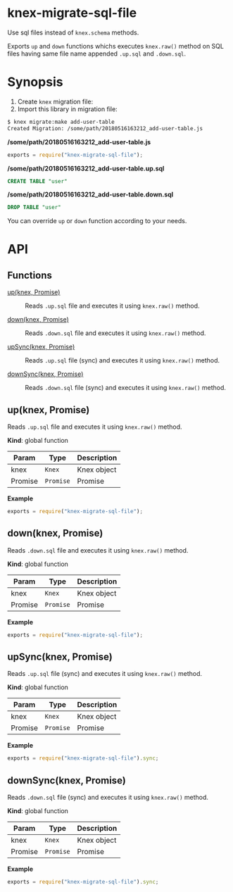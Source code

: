# knex-migrate-sql-file

Use sql files instead of `knex.schema` methods.

Exports `up` and `down` functions whichs executes `knex.raw()` method on SQL files having same file name appended `.up.sql` and `.down.sql`.

# Synopsis

1.  Create `knex` migration file:
1.  Import this library in migration file:

```sh
$ knex migrate:make add-user-table
Created Migration: /some/path/20180516163212_add-user-table.js
```

**/some/path/20180516163212_add-user-table.js**

```js
exports = require("knex-migrate-sql-file");
```

**/some/path/20180516163212_add-user-table.up.sql**

```sql
CREATE TABLE "user"
```

**/some/path/20180516163212_add-user-table.down.sql**

```sql
DROP TABLE "user"
```

You can override `up` or `down` function according to your needs.

# API
## Functions

<dl>
<dt><a href="#up">up(knex, Promise)</a></dt>
<dd><p>Reads <code>.up.sql</code> file and executes it using <code>knex.raw()</code> method.</p>
</dd>
<dt><a href="#down">down(knex, Promise)</a></dt>
<dd><p>Reads <code>.down.sql</code> file and executes it using <code>knex.raw()</code> method.</p>
</dd>
<dt><a href="#upSync">upSync(knex, Promise)</a></dt>
<dd><p>Reads <code>.up.sql</code> file (sync) and executes it using <code>knex.raw()</code> method.</p>
</dd>
<dt><a href="#downSync">downSync(knex, Promise)</a></dt>
<dd><p>Reads <code>.down.sql</code> file (sync) and executes it using <code>knex.raw()</code> method.</p>
</dd>
</dl>

<a name="up"></a>

## up(knex, Promise)
Reads `.up.sql` file and executes it using `knex.raw()` method.

**Kind**: global function  

| Param | Type | Description |
| --- | --- | --- |
| knex | <code>Knex</code> | Knex object |
| Promise | <code>Promise</code> | Promise |

**Example**  
```js
exports = require("knex-migrate-sql-file");
```
<a name="down"></a>

## down(knex, Promise)
Reads `.down.sql` file and executes it using `knex.raw()` method.

**Kind**: global function  

| Param | Type | Description |
| --- | --- | --- |
| knex | <code>Knex</code> | Knex object |
| Promise | <code>Promise</code> | Promise |

**Example**  
```js
exports = require("knex-migrate-sql-file");
```
<a name="upSync"></a>

## upSync(knex, Promise)
Reads `.up.sql` file (sync) and executes it using `knex.raw()` method.

**Kind**: global function  

| Param | Type | Description |
| --- | --- | --- |
| knex | <code>Knex</code> | Knex object |
| Promise | <code>Promise</code> | Promise |

**Example**  
```js
exports = require("knex-migrate-sql-file").sync;
```
<a name="downSync"></a>

## downSync(knex, Promise)
Reads `.down.sql` file (sync) and executes it using `knex.raw()` method.

**Kind**: global function  

| Param | Type | Description |
| --- | --- | --- |
| knex | <code>Knex</code> | Knex object |
| Promise | <code>Promise</code> | Promise |

**Example**  
```js
exports = require("knex-migrate-sql-file").sync;
```
